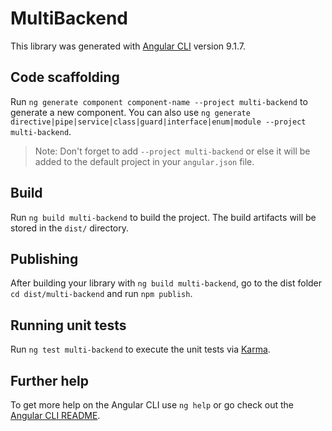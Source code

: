 # MultiBackend

This library was generated with [Angular CLI](https://github.com/angular/angular-cli) version 9.1.7.

## Code scaffolding

Run `ng generate component component-name --project multi-backend` to generate a new component. You can also use `ng generate directive|pipe|service|class|guard|interface|enum|module --project multi-backend`.
> Note: Don't forget to add `--project multi-backend` or else it will be added to the default project in your `angular.json` file. 

## Build

Run `ng build multi-backend` to build the project. The build artifacts will be stored in the `dist/` directory.

## Publishing

After building your library with `ng build multi-backend`, go to the dist folder `cd dist/multi-backend` and run `npm publish`.

## Running unit tests

Run `ng test multi-backend` to execute the unit tests via [Karma](https://karma-runner.github.io).

## Further help

To get more help on the Angular CLI use `ng help` or go check out the [Angular CLI README](https://github.com/angular/angular-cli/blob/master/README.md).
